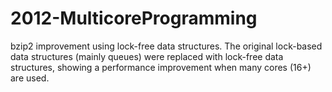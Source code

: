 # 2012-MulticoreProgramming
bzip2 improvement using lock-free data structures. The original lock-based data structures (mainly queues) were replaced with lock-free data structures, showing a performance improvement when many cores (16+) are used. 
